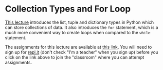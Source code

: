 # Collection Types and For Loop

[This lecture](https://github.com/amangup/coding-bootcamp/blob/master/lecture5/collections_forloop.md) introduces the list, tuple and dictionary types in Python which can store collections of data. It also introduces the `for` statement, which is a much more convenient way to create loops when compared to the `while` statement.

The assignments for this lecture are available at [this link](https://repl.it/data/classrooms/share/b28a63a06e4074b2ba4689ce90178383). You will need to sign up for [repl.it](https://repl.it) (don't check "I'm a teacher" when you sign up) before you click on the link above to join the "classroom" where you can attempt assignments.
